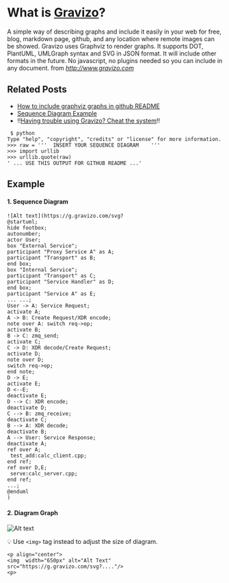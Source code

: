 # What is [Gravizo](http://www.gravizo.com/)?

A simple way of describing graphs and include it easily in your web for free, blog, markdown page, github, and any location where remote images can be showed. Gravizo uses Graphviz to render graphs. It supports DOT, PlantUML, UMLGraph syntax and SVG in JSON format. It will include other formats in the future. No javascript, no plugins needed so you can include in any document. from _http://www.gravizo.com_

## Related Posts

- [How to include graphviz graphs in github README](https://github.com/TLmaK0/gravizo)
- [Sequence Diagram Example](http://plantuml.com/sequence-diagram)
- :bangbang:[Having trouble using Gravizo? Cheat the system](https://gist.github.com/svenevs/ce05761128e240e27883e3372ccd4ecd):bangbang:

```
 $ python
Type "help", "copyright", "credits" or "license" for more information.
>>> raw = '''  INSERT YOUR SEQUENCE DIAGRAM    '''
>>> import urllib
>>> urllib.quote(raw)
' ... USE THIS OUTPUT FOR GITHUB README ...'
```

## Example

#### 1. Sequence Diagram

```
![Alt text](https://g.gravizo.com/svg?
@startuml;
hide footbox;
autonumber;
actor User;
box "External Service";
participant "Proxy Service A" as A;
participant "Transport" as B;
end box;
box "Internal Service";
participant "Transport" as C;
participant "Service Handler" as D;
end box;
participant "Service A" as E;
... ...;
User -> A: Service Request;
activate A;
A -> B: Create Request/XDR encode;
note over A: switch req->op;
activate B;
B -> C: zmq_send;
activate C;
C -> D: XDR decode/Create Request;
activate D;
note over D;
switch req->op;
end note;
D -> E;
activate E;
D <--E;
deactivate E;
D --> C: XDR encode;
deactivate D;
C --> B: zmq_receive;
deactivate C;
B --> A: XDR decode;
deactivate B;
A --> User: Service Response;
deactivate A;
ref over A;
 test_add:calc_client.cpp;
end ref;
ref over D,E;
 serve:calc_server.cpp;
end ref;
...;
@enduml
)
```

#### 2. Diagram Graph

![Alt text](https://g.gravizo.com/svg?%40startuml%3B%0Ahide%20footbox%3B%0Aautonumber%3B%0Aactor%20User%3B%0Abox%20%22External%20Service%22%3B%0Aparticipant%20%22Proxy%20Service%20A%22%20as%20A%3B%0Aparticipant%20%22Transport%22%20as%20B%3B%0Aend%20box%3B%0Abox%20%22Internal%20Service%22%3B%0Aparticipant%20%22Transport%22%20as%20C%3B%0Aparticipant%20%22Service%20Handler%22%20as%20D%3B%0Aend%20box%3B%0Aparticipant%20%22Service%20A%22%20as%20E%3B%0A...%20...%3B%0AUser%20-%3E%20A%3A%20Service%20Request%3B%0Aactivate%20A%3B%0AA%20-%3E%20B%3A%20Create%20Request/XDR%20encode%3B%0Anote%20over%20A%3A%20switch%20req-%3Eop%3B%0Aactivate%20B%3B%0AB%20-%3E%20C%3A%20zmq_send%3B%0Aactivate%20C%3B%0AC%20-%3E%20D%3A%20XDR%20decode/Create%20Request%3B%0Aactivate%20D%3B%0Anote%20over%20D%3B%0Aswitch%20req-%3Eop%3B%0Aend%20note%3B%0AD%20-%3E%20E%3B%0Aactivate%20E%3B%0AD%20%3C--E%3B%0Adeactivate%20E%3B%0AD%20--%3E%20C%3A%20XDR%20encode%3B%0Adeactivate%20D%3B%0AC%20--%3E%20B%3A%20zmq_receive%3B%0Adeactivate%20C%3B%0AB%20--%3E%20A%3A%20XDR%20decode%3B%0Adeactivate%20B%3B%0AA%20--%3E%20User%3A%20Service%20Response%3B%0Adeactivate%20A%3B%0Aref%20over%20A%3B%0A%20test_add%3Acalc_client.cpp%3B%0Aend%20ref%3B%0Aref%20over%20D%2CE%3B%0A%20serve%3Acalc_server.cpp%3B%0Aend%20ref%3B%0A...%3B%0A%40enduml)

:bulb: Use `<img>` tag instead to adjust the size of diagram.

```
<p align="center">
<img  width="650px" alt="Alt Text" src="https://g.gravizo.com/svg?...."/>
<p>
```
